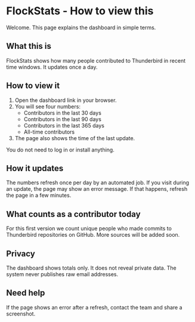 # FlockStats - How to view this

Welcome. This page explains the dashboard in simple terms.

## What this is
FlockStats shows how many people contributed to Thunderbird in recent time windows. It updates once a day.

## How to view it
1. Open the dashboard link in your browser.
2. You will see four numbers:
   - Contributors in the last 30 days
   - Contributors in the last 90 days
   - Contributors in the last 365 days
   - All-time contributors
3. The page also shows the time of the last update.

You do not need to log in or install anything.

## How it updates
The numbers refresh once per day by an automated job. If you visit during an update, the page may show an error message. If that happens, refresh the page in a few minutes.

## What counts as a contributor today
For this first version we count unique people who made commits to Thunderbird repositories on GitHub. More sources will be added soon.

## Privacy
The dashboard shows totals only. It does not reveal private data. The system never publishes raw email addresses.

## Need help
If the page shows an error after a refresh, contact the team and share a screenshot.
